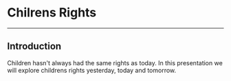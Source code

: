 # Chilrens Rights
---
## Introduction
Children hasn't always had the same rights as today.<split>
In this presentation we will explore childrens rights yesterday, today and tomorrow.
